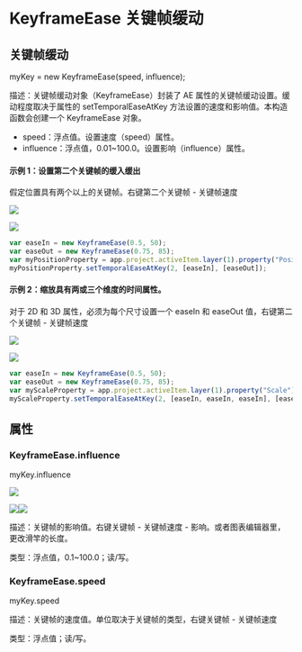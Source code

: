 # KeyframeEase 关键帧缓动

## 关键帧缓动

myKey = new KeyframeEase(speed, influence);

描述：关键帧缓动对象（KeyframeEase）封装了 AE 属性的关键帧缓动设置。缓动程度取决于属性的 setTemporalEaseAtKey 方法设置的速度和影响值。本构造函数会创建一个 KeyframeEase 对象。

- speed：浮点值。设置速度（speed）属性。
- influence：浮点值，0.01~100.0。设置影响（influence）属性。

#### 示例 1：设置第二个关键帧的缓入缓出

假定位置具有两个以上的关键帧。右键第二个关键帧 - 关键帧速度

![](https://cdn.yuelili.com/20211012171649.png)

![](https://cdn.yuelili.com/20211012171544.png)

```javascript
var easeIn = new KeyframeEase(0.5, 50);
var easeOut = new KeyframeEase(0.75, 85);
var myPositionProperty = app.project.activeItem.layer(1).property("Position");
myPositionProperty.setTemporalEaseAtKey(2, [easeIn], [easeOut]);
```

#### 示例 2：缩放具有两或三个维度的时间属性。

对于 2D 和 3D 属性，必须为每个尺寸设置一个 easeIn 和 easeOut 值，右键第二个关键帧 - 关键帧速度

![](https://cdn.yuelili.com/20211012171940.png)

![](https://cdn.yuelili.com/20211012171920.png)

```javascript
var easeIn = new KeyframeEase(0.5, 50);
var easeOut = new KeyframeEase(0.75, 85);
var myScaleProperty = app.project.activeItem.layer(1).property("Scale");
myScaleProperty.setTemporalEaseAtKey(2, [easeIn, easeIn, easeIn], [easeOut, easeOut, easeOut]);
```

## 属性

### KeyframeEase.influence

myKey.influence

![](https://mir.yuelili.com/wp-content/uploads/2021/07/03ca9dfa94fbfc4e928639bdec1b1430.png)

![](https://mir.yuelili.com/wp-content/uploads/2021/07/85dfc84604539ae9bc2943350a886df2.png)![](https://mir.yuelili.com/wp-content/uploads/2021/07/25ca4531a399e908d29a6da36a0bd050.png)

描述：关键帧的影响值。右键关键帧 - 关键帧速度 - 影响。或者图表编辑器里，更改滑竿的长度。

类型：浮点值，0.1~100.0；读/写。

### KeyframeEase.speed

myKey.speed

描述：关键帧的速度值。单位取决于关键帧的类型，右键关键帧 - 关键帧速度

类型：浮点值；读/写。
